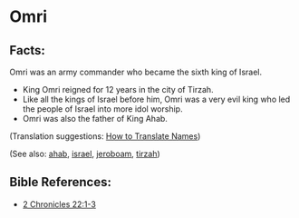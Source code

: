 # Omri #

## Facts: ##

Omri was an army commander who became the sixth king of Israel.

* King Omri reigned for 12 years in the city of Tirzah. 
* Like all the kings of Israel before him, Omri was a very evil king who led the people of Israel into more idol worship.
* Omri was also the father of King Ahab.

(Translation suggestions: [How to Translate Names](https://git.door43.org/Door43/en-ta-translate-vol1/src/master/content/translate_names.md))

(See also: [ahab](../other/ahab.md), [israel](../other/israel.md), [jeroboam](../other/jeroboam.md), [tirzah](../other/tirzah.md))

## Bible References: ##

* [2 Chronicles 22:1-3](https://door43.org/en/bible/notes/2ch/22/01)

